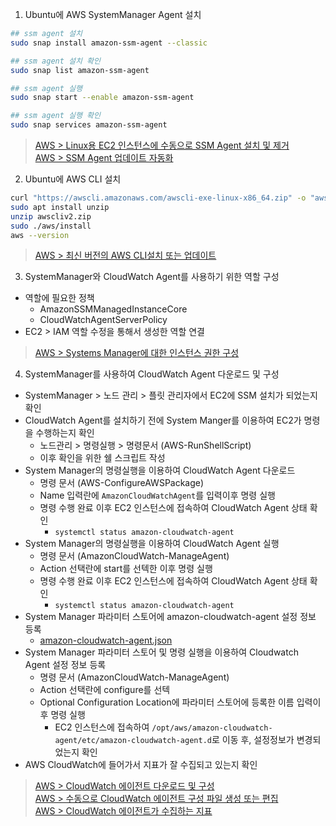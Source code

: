1. Ubuntu에 AWS SystemManager Agent 설치
```sh
## ssm agent 설치
sudo snap install amazon-ssm-agent --classic

## ssm agent 설치 확인
sudo snap list amazon-ssm-agent

## ssm agent 실행
sudo snap start --enable amazon-ssm-agent

## ssm agent 실행 확인
sudo snap services amazon-ssm-agent

```

> [AWS > Linux용 EC2 인스턴스에 수동으로 SSM Agent 설치 및 제거](https://docs.aws.amazon.com/ko_kr/systems-manager/latest/userguide/manually-install-ssm-agent-linux.html) <br/>
> [AWS > SSM Agent 업데이트 자동화](https://docs.aws.amazon.com/ko_kr/systems-manager/latest/userguide/ssm-agent-automatic-updates.html)

2. Ubuntu에 AWS CLI 설치
```sh
curl "https://awscli.amazonaws.com/awscli-exe-linux-x86_64.zip" -o "awscliv2.zip"
sudo apt install unzip
unzip awscliv2.zip
sudo ./aws/install
aws --version
```

> [AWS > 최신 버전의 AWS CLI설치 또는 업데이트](https://docs.aws.amazon.com/ko_kr/cli/latest/userguide/getting-started-install.html)

3. SystemManager와 CloudWatch Agent를 사용하기 위한 역할 구성

- 역할에 필요한 정책
    - AmazonSSMManagedInstanceCore
    - CloudWatchAgentServerPolicy
- EC2 > IAM 역할 수정을 통해서 생성한 역할 연결

> [AWS > Systems Manager에 대한 인스턴스 권한 구성](https://docs.aws.amazon.com/ko_kr/systems-manager/latest/userguide/setup-instance-permissions.html) 

4. SystemManager를 사용하여 CloudWatch Agent 다운로드 및 구성

- SystemManager > 노드 관리 > 플릿 관리자에서 EC2에 SSM 설치가 되었는지 확인
- CloudWatch Agent를 설치하기 전에 System Manger를 이용하여 EC2가 명령을 수행하는지 확인
  - 노드관리 > 명령실행 > 명령문서 (AWS-RunShellScript)
  - 이후 확인을 위한 쉘 스크립트 작성
- System Manager의 명령실행을 이용하여 CloudWatch Agent 다운로드
  - 명령 문서 (AWS-ConfigureAWSPackage)
  - Name 입력란에 `AmazonCloudWatchAgent`를 입력이후 명령 실행
  - 명령 수행 완료 이후 EC2 인스턴스에 접속하여 CloudWatch Agent 상태 확인
    - `systemctl status amazon-cloudwatch-agent`
- System Manager의 명령실행을 이용하여 CloudWatch Agent 실행
  - 명령 문서 (AmazonCloudWatch-ManageAgent)
  - Action 선택란에 start를 선텍한 이후 명령 실행
  - 명령 수행 완료 이후 EC2 인스턴스에 접속하여 CloudWatch Agent 상태 확인
    - `systemctl status amazon-cloudwatch-agent`
- System Manager 파라미터 스토어에 amazon-cloudwatch-agent 설정 정보 등록
  - [amazon-cloudwatch-agent.json](./amazon-cloudwatch-agent.json)
- System Manager 파라미터 스토어 및 명령 실행을 이용하여 Cloudwatch Agent 설정 정보 등록
  - 명령 문서 (AmazonCloudWatch-ManageAgent)
  - Action 선택란에 configure를 선텍
  - Optional Configuration Location에 파라미터 스토어에 등록한 이름 입력이후 명령 실행
    - EC2 인스턴스에 접속하여 `/opt/aws/amazon-cloudwatch-agent/etc/amazon-cloudwatch-agent.d`로 이동 후, 설정정보가 변경되었는지 확인
- AWS CloudWatch에 들어가서 지표가 잘 수집되고 있는지 확인


> [AWS > CloudWatch 에이전트 다운로드 및 구성](https://docs.aws.amazon.com/ko_kr/AmazonCloudWatch/latest/monitoring/download-CloudWatch-Agent-on-EC2-Instance-SSM-first.html)<br/>
> [AWS > 수동으로 CloudWatch 에이전트 구성 파일 생성 또는 편집](https://docs.aws.amazon.com/ko_kr/AmazonCloudWatch/latest/monitoring/CloudWatch-Agent-Configuration-File-Details.html)<br/>
> [AWS > CloudWatch 에이전트가 수집하는 지표](https://docs.aws.amazon.com/ko_kr/AmazonCloudWatch/latest/monitoring/metrics-collected-by-CloudWatch-agent.html)



